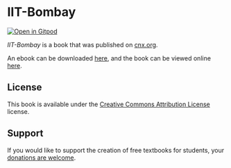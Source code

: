 # IIT-Bombay

[![Open in Gitpod](https://gitpod.io/button/open-in-gitpod.svg)](https://gitpod.io/from-referrer/)

_IIT-Bombay_ is a book that was published on [cnx.org](https://cnx.org/).

An ebook can be downloaded [here](https://github.com/cnx-user-books/cnxbook-iit-bombay/releases/latest), and the book can be viewed online [here](https://github.com/cnx-user-books/cnxbook-iit-bombay/releases/latest).

## License
This book is available under the [Creative Commons Attribution License](./LICENSE) license.

## Support
If you would like to support the creation of free textbooks for students, your [donations are welcome](https://riceconnect.rice.edu/donation/support-openstax-banner).
